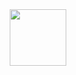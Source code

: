 <div id="header" align="center">
  <img src="https://media.giphy.com/media/5OxvXDXLkHqifCjSvW/giphy.gif" width="100"/>
</div>
